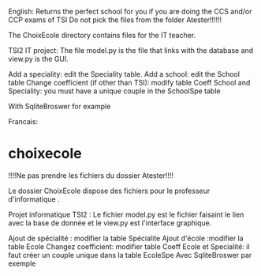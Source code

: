 English:
Returns the perfect school for you if you are doing the CCS and/or CCP exams of TSI 
Do not pick the files from the folder Atester!!!!!!

The ChoixEcole directory contains files for the IT teacher.

TSI2 IT project: The file model.py is the file that links with the database and view.py is the GUI.

Add a speciality: edit the Speciality table.
Add a school: edit the School table
Change coefficient (if other than TSI): modify table Coeff
School and Speciality: you must have a unique couple in the SchoolSpe table

With SqliteBroswer for example

Francais:
# choixecole

!!!!Ne pas prendre les fichiers du dossier Atester!!!!

Le dossier ChoixEcole dispose des fichiers pour le professeur d'informatique .


Projet informatique TSI2 : Le fichier model.py est le fichier faisaint le lien avec la base de donnée et le view.py est l'interface graphique.


Ajout de spécialité : modifier la table Spécialite
Ajout d'école :modifier la table Ecole
Changez coefficient: modifier table Coeff
Ecole et Specialité: il faut créer un couple unique dans la table EcoleSpe
Avec SqliteBroswer par exemple
